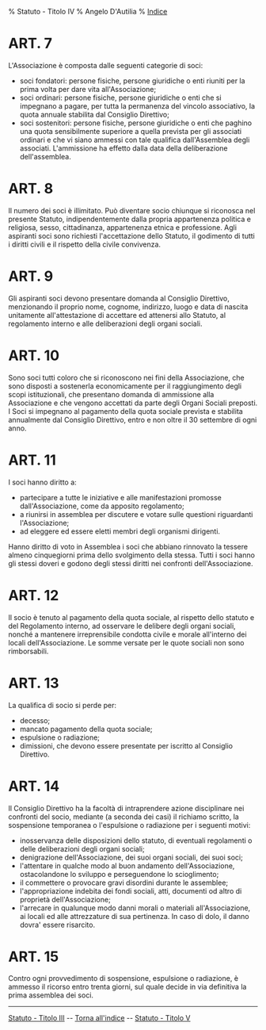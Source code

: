 % Statuto - Titolo IV
% Angelo D'Autilia
% [Indice](00-Indice.html)

# ART. 7

L'Associazione è composta dalle seguenti categorie di soci:

* soci fondatori: persone fisiche, persone giuridiche o enti riuniti per la prima
  volta per dare vita all'Associazione;
* soci ordinari: persone fisiche, persone giuridiche o enti che si impegnano a
  pagare, per tutta la permanenza del vincolo associativo, la quota annuale stabilita
  dal Consiglio Direttivo;
* soci sostenitori: persone fisiche, persone giuridiche o enti che paghino una quota
  sensibilmente superiore a quella prevista per gli associati ordinari e che vi siano
  ammessi con tale qualifica dall'Assemblea degli associati. L'ammissione ha
  effetto dalla data della deliberazione dell'assemblea.

# ART. 8

Il numero dei soci è illimitato. Può diventare socio chiunque si riconosca nel presente
Statuto, indipendentemente dalla propria appartenenza politica e religiosa, sesso,
cittadinanza, appartenenza etnica e professione. Agli aspiranti soci sono richiesti
l'accettazione dello Statuto, il godimento di tutti i diritti civili e il rispetto della civile
convivenza.

# ART. 9

Gli aspiranti soci devono presentare domanda al Consiglio Direttivo, menzionando il proprio
nome, cognome, indirizzo, luogo e data di nascita unitamente all'attestazione di accettare ed
attenersi allo Statuto, al regolamento interno e alle deliberazioni degli organi sociali.

# ART. 10

Sono soci tutti coloro che si riconoscono nei fini della Associazione, che sono disposti a
sostenerla economicamente per il raggiungimento degli scopi istituzionali, che presentano
domanda di ammissione alla Associazione e che vengono accettati da parte degli Organi
Sociali preposti. I Soci si impegnano al pagamento della quota sociale prevista e stabilita
annualmente dal Consiglio Direttivo, entro e non oltre il 30 settembre di ogni anno.

# ART. 11

I soci hanno diritto a:
* partecipare a tutte le iniziative e alle manifestazioni promosse dall'Associazione,
  come da apposito regolamento;
* a riunirsi in assemblea per discutere e votare sulle questioni riguardanti
  l'Associazione;
* ad eleggere ed essere eletti membri degli organismi dirigenti.

Hanno diritto di voto in Assemblea i soci che abbiano rinnovato la tessere almeno
cinquegiorni prima dello svolgimento della stessa. Tutti i soci hanno gli stessi
doveri e godono degli stessi diritti nei confronti dell'Associazione.

# ART. 12

Il socio è tenuto al pagamento della quota sociale, al rispetto dello statuto e del Regolamento
interno, ad osservare le delibere degli organi sociali, nonché a mantenere irreprensibile
condotta civile e morale all'interno dei locali dell'Associazione.
Le somme versate per le quote sociali non sono rimborsabili.

# ART. 13

La qualifica di socio si perde per:

* decesso;
* mancato pagamento della quota sociale;
* espulsione o radiazione;
* dimissioni, che devono essere presentate per iscritto al Consiglio Direttivo.

# ART. 14

Il Consiglio Direttivo ha la facoltà di intraprendere azione disciplinare nei confronti del
socio, mediante (a seconda dei casi) il richiamo scritto, la sospensione temporanea o
l'espulsione o radiazione per i seguenti motivi:

* inosservanza delle disposizioni dello statuto, di eventuali regolamenti o delle
  deliberazioni degli organi sociali;
* denigrazione dell'Associazione, dei suoi organi sociali, dei suoi soci;
* l'attentare in qualche modo al buon andamento dell'Associazione, ostacolandone
  lo sviluppo e perseguendone lo scioglimento;
* il commettere o provocare gravi disordini durante le assemblee;
* l'appropriazione indebita dei fondi sociali, atti, documenti od altro di proprietà
  dell'Associazione;
* l'arrecare in qualunque modo danni morali o materiali all'Associazione, ai locali
  ed alle attrezzature di sua pertinenza.
  In caso di dolo, il danno dovra' essere risarcito.

# ART. 15

Contro ogni provvedimento di sospensione, espulsione o radiazione, è ammesso il ricorso
entro trenta giorni, sul quale decide in via definitiva la prima assemblea dei soci.

---

[<i class="fa fa-arrow-left"></i> Statuto - Titolo III](Statuto-Titolo-III.html) -- [Torna all'indice](Statuto.html) -- [Statuto - Titolo V <i class="fa fa-arrow-right"></i>](Statuto-Titolo-V.html)

